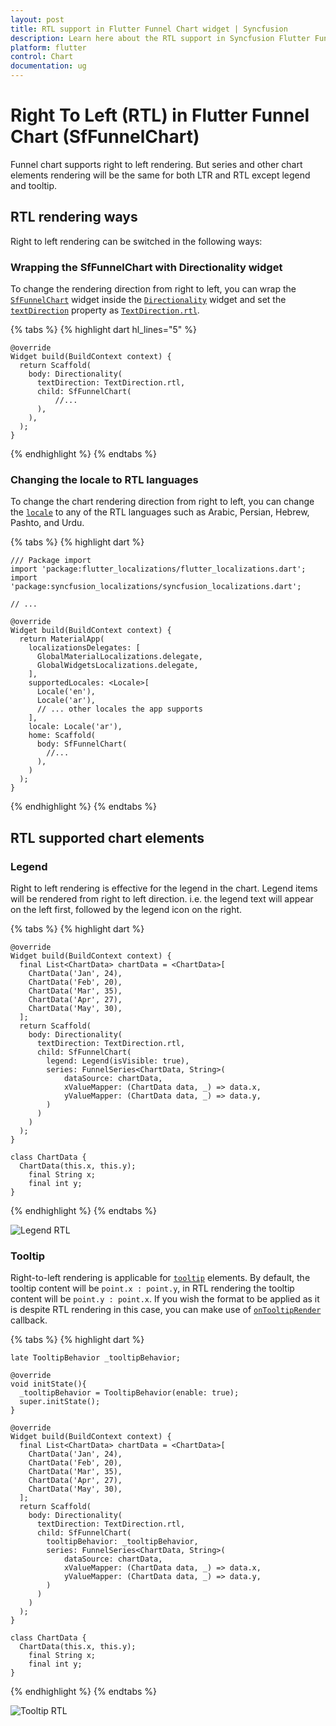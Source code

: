 ```yaml
---
layout: post
title: RTL support in Flutter Funnel Chart widget | Syncfusion 
description: Learn here about the RTL support in Syncfusion Flutter Funnel Chart (SfFunnelChart) widget and more.
platform: flutter
control: Chart
documentation: ug
---
```


# Right To Left (RTL) in Flutter Funnel Chart (SfFunnelChart)

Funnel chart supports right to left rendering. But series and other chart elements rendering will be the same for both LTR and RTL except legend and tooltip.

## RTL rendering ways

Right to left rendering can be switched in the following ways:

### Wrapping the SfFunnelChart with Directionality widget

To change the rendering direction from right to left, you can wrap the [`SfFunnelChart`](https://pub.dev/documentation/syncfusion_flutter_charts/latest/charts/SfFunnelChart-class.html) widget inside the [`Directionality`](https://api.flutter.dev/flutter/widgets/Directionality-class.html) widget and set the [`textDirection`](https://api.flutter.dev/flutter/widgets/Directionality/textDirection.html) property as [`TextDirection.rtl`](https://api.flutter.dev/flutter/dart-ui/TextDirection.html).

{% tabs %}
{% highlight dart hl_lines="5" %}

    @override
    Widget build(BuildContext context) {
      return Scaffold(
        body: Directionality(
          textDirection: TextDirection.rtl,
          child: SfFunnelChart(
              //...
          ),
        ),
      );
    }

{% endhighlight %}
{% endtabs %}

### Changing the locale to RTL languages

To change the chart rendering direction from right to left, you can change the [`locale`](https://api.flutter.dev/flutter/material/MaterialApp/locale.html) to any of the RTL languages such as Arabic, Persian, Hebrew, Pashto, and Urdu.

{% tabs %}
{% highlight dart %}

    /// Package import
    import 'package:flutter_localizations/flutter_localizations.dart';
    import 'package:syncfusion_localizations/syncfusion_localizations.dart';

    // ...

    @override
    Widget build(BuildContext context) {
      return MaterialApp(
        localizationsDelegates: [
          GlobalMaterialLocalizations.delegate,
          GlobalWidgetsLocalizations.delegate,
        ],
        supportedLocales: <Locale>[
          Locale('en'),
          Locale('ar'),
          // ... other locales the app supports
        ],
        locale: Locale('ar'),
        home: Scaffold(
          body: SfFunnelChart(
            //...
          ),
        )
      );
    }

{% endhighlight %}
{% endtabs %}

## RTL supported chart elements

### Legend

Right to left rendering is effective for the legend in the chart. Legend items will be rendered from right to left direction. i.e. the legend text will appear on the left first, followed by the legend icon on the right.

{% tabs %}
{% highlight dart %}

    @override
    Widget build(BuildContext context) {
      final List<ChartData> chartData = <ChartData>[
        ChartData('Jan', 24),
        ChartData('Feb', 20),
        ChartData('Mar', 35),
        ChartData('Apr', 27),
        ChartData('May', 30),
      ];
      return Scaffold(
        body: Directionality(
          textDirection: TextDirection.rtl,
          child: SfFunnelChart(
            legend: Legend(isVisible: true),
            series: FunnelSeries<ChartData, String>(
                dataSource: chartData,
                xValueMapper: (ChartData data, _) => data.x,
                yValueMapper: (ChartData data, _) => data.y,
            )
          )
        )
      );
    }  

    class ChartData {
      ChartData(this.x, this.y);
        final String x;
        final int y;
    }

{% endhighlight %}
{% endtabs %}

![Legend RTL](images/rtl-support/funnel_legend_rtl.jpg)

### Tooltip

Right-to-left rendering is applicable for [`tooltip`](https://pub.dev/documentation/syncfusion_flutter_charts/latest/charts/TooltipBehavior-class.html) elements. By default, the tooltip content will be `point.x : point.y`, in RTL rendering the tooltip content will be `point.y : point.x`. If you wish the format to be applied as it is despite RTL rendering in this case, you can make use of [`onTooltipRender`](https://pub.dev/documentation/syncfusion_flutter_charts/latest/charts/SfFunnelChart/onTooltipRender.html) callback.

{% tabs %}
{% highlight dart %}

    late TooltipBehavior _tooltipBehavior;

    @override
    void initState(){
      _tooltipBehavior = TooltipBehavior(enable: true);
      super.initState(); 
    }

    @override
    Widget build(BuildContext context) {
      final List<ChartData> chartData = <ChartData>[
        ChartData('Jan', 24),
        ChartData('Feb', 20),
        ChartData('Mar', 35),
        ChartData('Apr', 27),
        ChartData('May', 30),
      ];
      return Scaffold(
        body: Directionality(
          textDirection: TextDirection.rtl,
          child: SfFunnelChart(
            tooltipBehavior: _tooltipBehavior,
            series: FunnelSeries<ChartData, String>(
                dataSource: chartData,
                xValueMapper: (ChartData data, _) => data.x,
                yValueMapper: (ChartData data, _) => data.y,
            )
          )
        )
      );
    }  

    class ChartData {
      ChartData(this.x, this.y);
        final String x;
        final int y;
    }

{% endhighlight %}
{% endtabs %}

![Tooltip RTL](images/rtl-support/funnel_tooltip_rtl.jpg)
